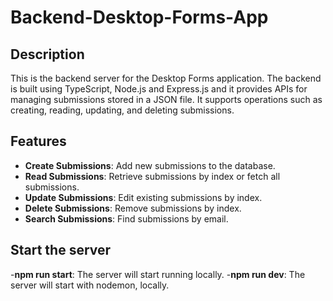 # Backend-Desktop-Forms-App

## Description
This is the backend server for the Desktop Forms application. The backend is built using TypeScript, Node.js and Express.js and it provides APIs for managing submissions stored in a JSON file. It supports operations such as creating, reading, updating, and deleting submissions.

## Features
- **Create Submissions**: Add new submissions to the database.
- **Read Submissions**: Retrieve submissions by index or fetch all submissions.
- **Update Submissions**: Edit existing submissions by index.
- **Delete Submissions**: Remove submissions by index.
- **Search Submissions**: Find submissions by email.

## Start the server
-**npm run start**: The server will start running locally.
-**npm run dev**: The server will start with nodemon, locally.


